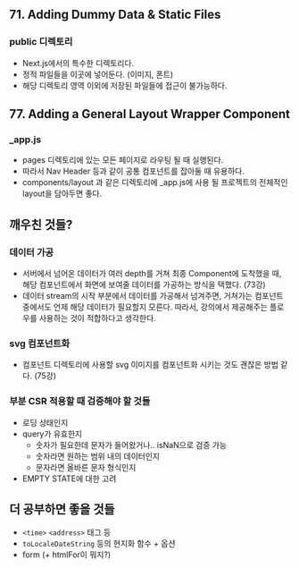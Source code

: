 ## 71. Adding Dummy Data & Static Files

### public 디렉토리

- Next.js에서의 특수한 디렉토리다.
- 정적 파일들을 이곳에 넣어둔다. (이미지, 폰트)
- 해당 디렉토리 영역 이외에 저장된 파일들에 접근이 불가능하다.

## 77. Adding a General Layout Wrapper Component

### \_app.js

- pages 디렉토리에 있는 모든 페이지로 라우팅 될 때 실행된다.
- 따라서 Nav Header 등과 같이 공통 컴포넌트를 잡아둘 때 유용하다.
- components/layout 과 같은 디렉토리에 \_app.js에 사용 될 프로젝트의 전체적인 layout을 담아두면 좋다.

## 깨우친 것들?

### 데이터 가공

- 서버에서 넘어온 데이터가 여러 depth를 거쳐 최종 Component에 도착했을 때, 해당 컴포넌트에서 화면에 보여줄 데이터를 가공하는 방식을 택했다. (73강)
- 데이터 stream의 시작 부분에서 데이터를 가공해서 넘겨주면, 거쳐가는 컴포넌트 중에서도 언제 해당 데이터가 필요할지 모른다. 따라서, 강의에서 제공해주는 플로우를 사용하는 것이 적합하다고 생각한다.

### svg 컴포넌트화

- 컴포넌트 디렉토리에 사용할 svg 이미지를 컴포넌트화 시키는 것도 괜찮은 방법 같다. (75강)

### 부분 CSR 적용할 때 검증해야 할 것들

- 로딩 상태인지
- query가 유효한지
  - 숫자가 필요한데 문자가 들어왔거나.. isNaN으로 검증 가능
  - 숫자라면 원하는 범위 내의 데이터인지
  - 문자라면 올바른 문자 형식인지
- EMPTY STATE에 대한 고려

## 더 공부하면 좋을 것들

- `<time>` `<address>` 태그 등
- `toLocaleDateString` 등의 현지화 함수 + 옵션
- form (+ htmlFor이 뭐지?)
